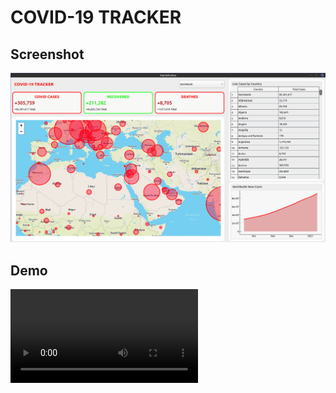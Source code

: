 # COVID-19 TRACKER


## Screenshot
![alt text](./public/screenshot.png)


## Demo
![caption](./public/screenshot.mp4)

